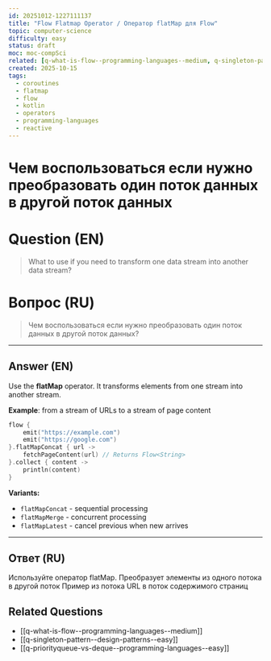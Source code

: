 ```yaml
---
id: 20251012-1227111137
title: "Flow Flatmap Operator / Оператор flatMap для Flow"
topic: computer-science
difficulty: easy
status: draft
moc: moc-compSci
related: [q-what-is-flow--programming-languages--medium, q-singleton-pattern--design-patterns--easy, q-priorityqueue-vs-deque--programming-languages--easy]
created: 2025-10-15
tags:
  - coroutines
  - flatmap
  - flow
  - kotlin
  - operators
  - programming-languages
  - reactive
---
```

# Чем воспользоваться если нужно преобразовать один поток данных в другой поток данных

# Question (EN)
> What to use if you need to transform one data stream into another data stream?

# Вопрос (RU)
> Чем воспользоваться если нужно преобразовать один поток данных в другой поток данных?

---

## Answer (EN)

Use the **flatMap** operator. It transforms elements from one stream into another stream.

**Example**: from a stream of URLs to a stream of page content

```kotlin
flow {
    emit("https://example.com")
    emit("https://google.com")
}.flatMapConcat { url ->
    fetchPageContent(url) // Returns Flow<String>
}.collect { content ->
    println(content)
}
```

**Variants:**
- `flatMapConcat` - sequential processing
- `flatMapMerge` - concurrent processing
- `flatMapLatest` - cancel previous when new arrives

---

## Ответ (RU)

Используйте оператор flatMap. Преобразует элементы из одного потока в другой поток Пример из потока URL в поток содержимого страниц

## Related Questions

- [[q-what-is-flow--programming-languages--medium]]
- [[q-singleton-pattern--design-patterns--easy]]
- [[q-priorityqueue-vs-deque--programming-languages--easy]]
